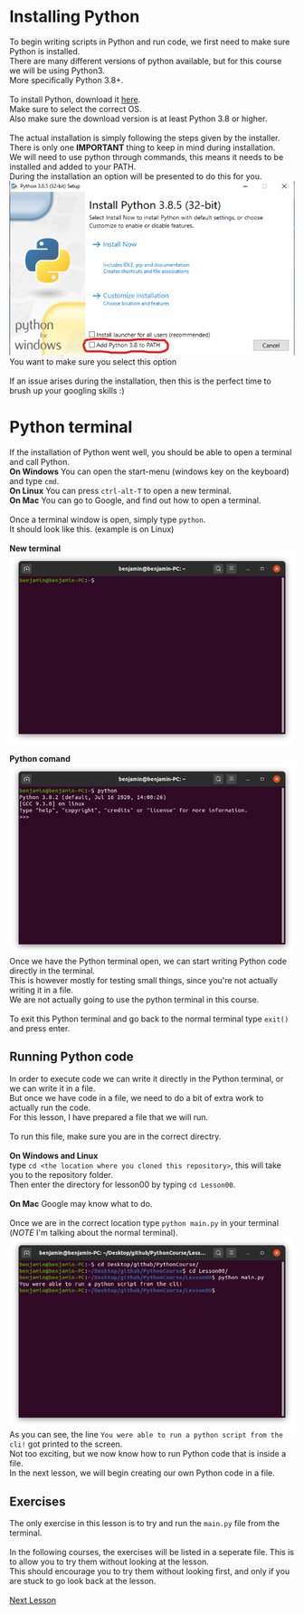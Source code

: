 # Installing Python

To begin writing scripts in Python and run code, we first need to make sure Python is installed. \
There are many different versions of python available, but for this course we will be using Python3. \
More specifically Python 3.8+. \
\
To install Python, download it [here](https://www.python.org/downloads/). \
Make sure to select the correct OS. \
Also make sure the download version is at least Python 3.8 or higher. \
\
The actual installation is simply following the steps given by the installer. \
There is only one **IMPORTANT** thing to keep in mind during installation. \
We will need to use python through commands, this means it needs to be installed and added to your PATH. \
During the installation an option will be presented to do this for you. \
![alt text](Resources/PythonInstall.png "Install option")
You want to make sure you select this option \
\
If an issue arises during the installation, then this is the perfect time to brush up your googling skills :)

# Python terminal

If the installation of Python went well, you should be able to open a terminal and call Python. \
**On Windows** You can open the start-menu (windows key on the keyboard) and type `cmd`. \
**On Linux** You can press `ctrl-alt-T` to open a new terminal. \
**On Mac** You can go to Google, and find out how to open a terminal. \
\
Once a terminal window is open, simply type `python`. \
It should look like this. (example is on Linux) \
\
**New terminal** \
![alt text](Resources/EmptyTerminal.png "Empty Terminal")

**Python comand** \
![alt text](Resources/PythonTerminal.png "Python Terminal")
\
Once we have the Python terminal open, we can start writing Python code directly in the terminal. \
This is however mostly for testing small things, since you're not actually writing it in a file. \
We are not actually going to use the python terminal in this course. \
\
To exit this Python terminal and go back to the normal terminal type `exit()` and press enter.

## Running Python code

In order to execute code we can write it directly in the Python terminal, or we can write it in a file. \
But once we have code in a file, we need to do a bit of extra work to actually run the code. \
For this lesson, I have prepared a file that we will run. \
\
To run this file, make sure you are in the correct directry. \
\
**On Windows and Linux** \
type `cd <the location where you cloned this repository>`, this will take you to the repository folder. \
Then enter the directory for lesson00 by typing `cd Lesson00`. \
\
**On Mac** Google may know what to do. \
\
Once we are in the correct location type `python main.py` in your terminal (*NOTE* I'm talking about the normal terminal). \
![alt text](Resources/RunMain.png "Running our first script")
\
As you can see, the line `You were able to run a python script from the cli!` got printed to the screen. \
Not too exciting, but we now know how to run Python code that is inside a file. \
In the next lesson, we will begin creating our own Python code in a file.

## Exercises

The only exercise in this lesson is to try and run the `main.py` file from the terminal. \
\
In the following courses, the exercises will be listed in a seperate file. This is to allow you to try them without looking at the lesson. \
This should encourage you to try them without looking first, and only if you are stuck to go look back at the lesson. \
\
[Next Lesson](../Lesson01)
